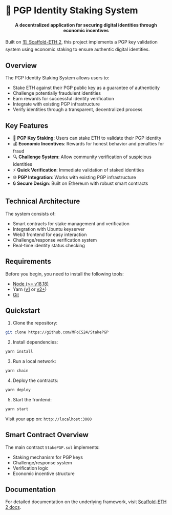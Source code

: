# 🔐 PGP Identity Staking System

<h4 align="center">
  A decentralized application for securing digital identities through economic incentives
</h4>

Built on [🏗 Scaffold-ETH 2](https://scaffoldeth.io), this project implements a PGP key validation system using economic staking to ensure authentic digital identities.

## Overview

The PGP Identity Staking System allows users to:

- Stake ETH against their PGP public key as a guarantee of authenticity
- Challenge potentially fraudulent identities
- Earn rewards for successful identity verification
- Integrate with existing PGP infrastructure
- Verify identities through a transparent, decentralized process

## Key Features

- 🔑 **PGP Key Staking**: Users can stake ETH to validate their PGP identity
- 💰 **Economic Incentives**: Rewards for honest behavior and penalties for fraud
- 🔍 **Challenge System**: Allow community verification of suspicious identities
- ⚡ **Quick Verification**: Immediate validation of staked identities
- 🌐 **PGP Integration**: Works with existing PGP infrastructure
- 🔒 **Secure Design**: Built on Ethereum with robust smart contracts

## Technical Architecture

The system consists of:
- Smart contracts for stake management and verification
- Integration with Ubuntu keyserver
- Web3 frontend for easy interaction
- Challenge/response verification system
- Real-time identity status checking

## Requirements

Before you begin, you need to install the following tools:

- [Node (>= v18.18)](https://nodejs.org/en/download/)
- Yarn ([v1](https://classic.yarnpkg.com/en/docs/install/) or [v2+](https://yarnpkg.com/getting-started/install))
- [Git](https://git-scm.com/downloads)

## Quickstart

1. Clone the repository:
```bash
git clone https://github.com/MFoCS24/StakePGP
```

2. Install dependencies:
```bash
yarn install
```

3. Run a local network:
```bash
yarn chain
```

4. Deploy the contracts:
```bash
yarn deploy
```

5. Start the frontend:
```bash
yarn start
```

Visit your app on: `http://localhost:3000`

## Smart Contract Overview

The main contract `StakePGP.sol` implements:
- Staking mechanism for PGP keys
- Challenge/response system
- Verification logic
- Economic incentive structure

## Documentation

For detailed documentation on the underlying framework, visit [Scaffold-ETH 2 docs](https://docs.scaffoldeth.io).



